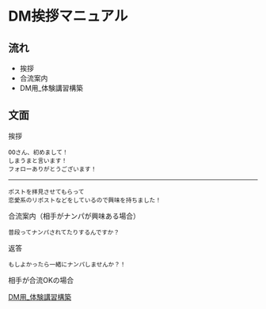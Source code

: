# DM挨拶マニュアル

## 流れ

- 挨拶
- 合流案内
- DM用_体験講習構築

## 文面

挨拶

    OOさん、初めまして！
    しまうまと言います！
    フォローありがとうございます！

---

    ポストを拝見させてもらって
    恋愛系のリポストなどをしているので興味を持ちました！

合流案内（相手がナンパが興味ある場合）

    普段ってナンパされてたりするんですか？

返答

    もしよかったら一緒にナンパしませんか？！

相手が合流OKの場合<br>

[DM用_体験講習構築](/Marketing/trial-session/trial-dm.md)
